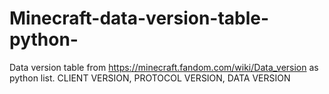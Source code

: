 # Minecraft-data-version-table-python-
Data version table from https://minecraft.fandom.com/wiki/Data_version as python list. CLIENT VERSION, PROTOCOL VERSION, DATA VERSION
